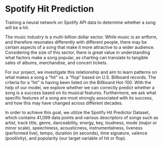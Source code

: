 # Spotify Hit Prediction
Training a neural network on Spotify API data to determine whether a song will be a hit.

The music industry is a multi-billion dollar sector. While music is an artform, and therefore resonates differently with different people, there may be certain aspects of a song that make it more attractive to a wider audience. Considering the size of this sector, there is great value in understanding what factors make a song popular, as charting can translate to tangible sales of albums, merchandise, and concert tickets.

For our project, we investigate this relationship and aim to learn patterns on what makes a song a “hit” vs. a “flop” based on U.S. Billboard records. The criteria for a “hit” is having been listed on the Billboard Hot-100. With the help of our model, we explore whether we can correctly predict whether a song is a success based on its musical features.  Furthermore, we ask what specific features of a song are most strongly associated with its success, and how this may have changed across different decades.

In order to achieve this goal, we utilize the Spotify Hit Predictor Dataset, which contains 41,099 data points and various descriptors of songs such as artist, track title, genre, danceability, energy, key, loudness, mode (major or minor scale), speechiness, acousticness, instrumentalness, liveness (performed live), tempo, duration (in seconds), time signature, valence (positivity), and popularity (our target variable of hit or flop).
